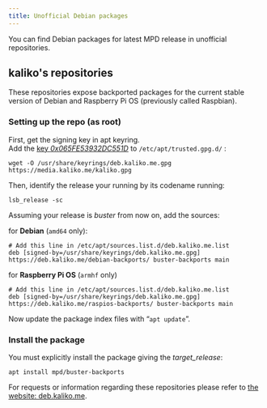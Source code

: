 ```yaml
---
title: Unofficial Debian packages
---
```


You can find Debian packages for latest MPD release in unofficial repositories.

## kaliko's repositories

These repositories expose backported packages for the current stable version of
Debian and Raspberry Pi OS (previously called Raspbian).

### Setting up the repo (as root)

First, get the signing key in apt keyring.  
Add the [key *0x065FE53932DC551D*](https://media.kaliko.me/kaliko.gpg) to `/etc/apt/trusted.gpg.d/` :

    wget -O /usr/share/keyrings/deb.kaliko.me.gpg https://media.kaliko.me/kaliko.gpg

Then, identify the release your running by its codename running:

    lsb_release -sc

Assuming your release is *buster* from now on, add the sources:

for **Debian** (`amd64` only):

    # Add this line in /etc/apt/sources.list.d/deb.kaliko.me.list
    deb [signed-by=/usr/share/keyrings/deb.kaliko.me.gpg] https://deb.kaliko.me/debian-backports/ buster-backports main


for **Raspberry Pi OS** (`armhf` only)

    # Add this line in /etc/apt/sources.list.d/deb.kaliko.me.list
    deb [signed-by=/usr/share/keyrings/deb.kaliko.me.gpg] https://deb.kaliko.me/raspios-backports/ buster-backports main

Now update the package index files with “`apt update`”.  

### Install the package

You must explicitly install the package giving the *target_release*:

    apt install mpd/buster-backports

For requests or information regarding these repositories please refer to [the website: deb.kaliko.me](https://deb.kaliko.me).

[modeline]: # ( vim: set fenc=utf-8 spell spl=en conceallevel=0: )
